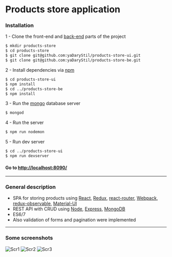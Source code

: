 # Products store application

### Installation

1 - Clone the front-end and [back-end](https://github.com/yaDaryStil/products-store-be) parts of the project

```sh
$ mkdir products-store
$ cd products-store
$ git clone git@github.com:yaDaryStil/products-store-ui.git
$ git clone git@github.com:yaDaryStil/products-store-be.git
```

2 - Install dependencies via [npm](https://www.npmjs.com)
```sh
$ cd products-store-ui
$ npm install
$ cd ../products-store-be
$ npm install
```

3 - Run the [mongo](http://www.mongodb.org) database server
```sh
$ mongod
```

4 - Run the server
```sh
$ npm run nodemon
```

5 - Run dev server
```sh
$ cd ../products-store-ui
$ npm run devserver
```

#### Go to [http://localhost:8090/](http://localhost:8090/#/)

---
### General description

- SPA for storing products using [React](https://github.com/facebook/react), [Redux](https://github.com/reactjs/redux), [react-router](https://github.com/rackt/react-router), [Webpack](https://github.com/webpack), [redux-observable](https://github.com/redux-observable/redux-observable), [Material-UI](https://github.com/callemall/material-ui)
- REST API with CRUD using [Node](https://github.com/nodejs), [Express](https://github.com/expressjs/express), [MongoDB](https://www.mongodb.com/)
- ES6/7
- Also validation of forms and pagination were implemented


---
### Some screenshots
![Scr1](https://raw.githubusercontent.com/yaDaryStil/products-store-ui/master/public/static/screenshots/1.png)
![Scr2](https://raw.githubusercontent.com/yaDaryStil/products-store-ui/master/public/static/screenshots/2.png)
![Scr3](https://raw.githubusercontent.com/yaDaryStil/products-store-ui/master/public/static/screenshots/3.png)

